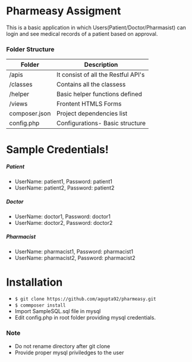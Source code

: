 # Pharmeasy Assigment


This is a basic application in which Users(Patient/Doctor/Pharmasist) can login and see medical records of a patient based on approval.

### Folder Structure


| Folder | Description |
| ------ | ------ |
| /apis | It consist of all the Restful API's |
| /classes | Contains all the classess |
| /helper | Basic helper functions defined |
| /views | Frontent HTMLS Forms |
| composer.json | Project dependencies list |
| config.php | Configurations- Basic structure |

# Sample Credentials!

##### Patient
  - UserName: patient1, Password: patient1
- UserName: patient2, Password: patient2

##### Doctor
  - UserName: doctor1, Password: doctor1
- UserName: doctor2, Password: doctor2

##### Pharmacist
  - UserName: pharmacist1, Password: pharmacist1
- UserName: pharmacist2, Password: pharmacist2

# Installation
- ```$ git clone https://github.com/agupta92/pharmeasy.git```
- ```$ commposer install ```
- Import SampleSQL.sql file in mysql
- Edit config.php in root folder providing mysql credentials.

### Note
- Do not rename directory after git clone
- Provide proper mysql priviledges to the user

